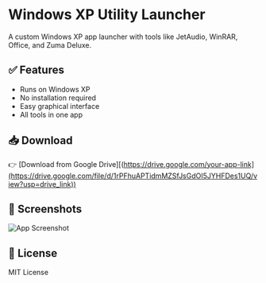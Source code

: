 # Windows XP Utility Launcher

A custom Windows XP app launcher with tools like JetAudio, WinRAR, Office, and Zuma Deluxe.

## ✅ Features
- Runs on Windows XP
- No installation required
- Easy graphical interface
- All tools in one app

## 📥 Download
👉 [Download from Google Drive][(https://drive.google.com/your-app-link](https://drive.google.com/file/d/1rPFhuAPTidmMZSfJsGdOI5JYHFDes1UQ/view?usp=drive_link))

## 📸 Screenshots
![App Screenshot](screenshots/your-image.png)

## 📝 License
MIT License
